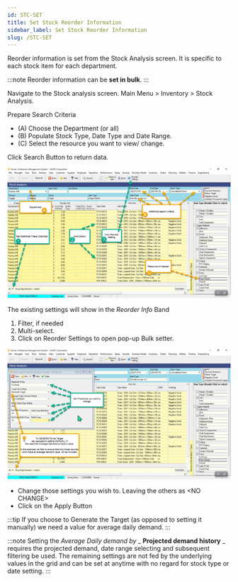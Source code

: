 ```yaml
---
id: STC-SET
title: Set Stock Reorder Information
sidebar_label: Set Stock Reorder Information
slug: /STC-SET
---
```

Reorder information is set from the Stock Analysis screen. It is specific to each stock item for each department.

:::note
Reorder information can be **set in bulk**.
:::

Navigate to the Stock analysis screen. Main Menu \> Inventory \> Stock Analysis.

Prepare Search Criteria

- (A) Choose the Department (or all)
- (B) Populate Stock Type, Date Type and Date Range.
- (C) Select the resource you want to view/ change.

Click Search Button to return data.

![](../static/img/docs/STC-SET/PreSetting.png)

The existing settings will show in the _Reorder Info_ Band

1. Filter, if needed
2. Multi-select.
3. Click on Reorder Settings to open pop-up Bulk setter.

![](../static/img/docs/STC-SET/SettingAny.png)

- Change those settings you wish to. Leaving the others as <NO CHANGE\>
- Click on the Apply Button

:::tip
If you choose to Generate the Target (as opposed to setting it manually)
we need a value for average daily demand.
:::

:::note
Setting the _Average Daily demand by_ _ **Projected demand history** _ requires the projected demand, date range selecting and subsequent filtering be used. The remaining settings are not fed by the underlying values in the grid and can be set at anytime with no regard for stock type or date setting.
:::




